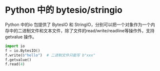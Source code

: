# Python 中的 bytesio/stringio

<!--
ID: 407c31e0-b692-4ab5-b822-b8bea81feffb
Status: publish
Date: 2017-05-30T01:46:00
Modified: 2020-05-16T12:10:49
wp_id: 656
-->

Python 中的io 包提供了 BytesIO 和 StringIO，分别可以把一个对象作为一个内存中的二进制文件和文本文件，除了文件的read/write/readline等操作外，支持 getvalue 操作。


```py
import io
f = io.BytesIO()
f.write(b"hello")  # 二进制文件只能写 b"xxx"
f.getvalue()
f.read(4)
```